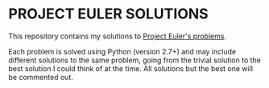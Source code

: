 PROJECT EULER SOLUTIONS
=======================

This repository contains my solutions to [Project Euler's problems](https://projecteuler.net/).

Each problem is solved using Python (version 2.7+) and may include different solutions to the same problem, going from the trivial solution to the best solution I could think of at the time. All solutions but the best one will be commented out. 
